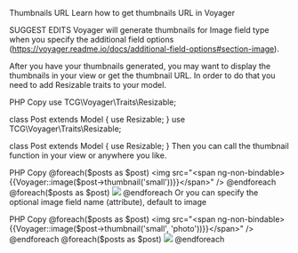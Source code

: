 

Thumbnails URL
Learn how to get thumbnails URL in Voyager

SUGGEST EDITS
Voyager will generate thumbnails for Image field type when you specify the additional field options (https://voyager.readme.io/docs/additional-field-options#section-image).

After you have your thumbnails generated, you may want to display the thumbnails in your view or get the thumbnail URL. In order to do that you need to add Resizable traits to your model.

PHP
 Copy
use TCG\Voyager\Traits\Resizable;

class Post extends Model
{
    use Resizable;
}
use TCG\Voyager\Traits\Resizable;

class Post extends Model
{
    use Resizable;
}
Then you can call the thumbnail function in your view or anywhere you like.

PHP
 Copy
@foreach($posts as $post)
    <img src="<span ng-non-bindable>{{Voyager::image($post->thumbnail('small'))}}</span>" />
@endforeach
@foreach($posts as $post)
    <img src="{{Voyager::image($post->thumbnail('small'))}}" />
@endforeach
Or you can specify the optional image field name (attribute), default to image

PHP
 Copy
@foreach($posts as $post)
    <img src="<span ng-non-bindable>{{Voyager::image($post->thumbnail('small', 'photo'))}}</span>" />
@endforeach
@foreach($posts as $post)
    <img src="{{Voyager::image($post->thumbnail('small', 'photo'))}}" />
@endforeach

